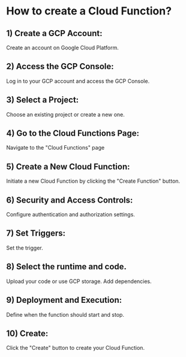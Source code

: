 # How to create a Cloud Function?

## 1) Create a GCP Account:
Create an account on Google Cloud Platform.

## 2) Access the GCP Console:
Log in to your GCP account and access the GCP Console.

## 3) Select a Project:
Choose an existing project or create a new one.

## 4) Go to the Cloud Functions Page:
Navigate to the "Cloud Functions" page 

## 5) Create a New Cloud Function:
Initiate a new Cloud Function by clicking the "Create Function" button.

## 6) Security and Access Controls:
Configure authentication and authorization settings.

## 7) Set Triggers:
Set the trigger.

## 8) Select the runtime and code.
Upload your code or use GCP storage.
Add dependencies.

## 9) Deployment and Execution:
Define when the function should start and stop.

## 10) Create:
Click the "Create" button to create your Cloud Function.
